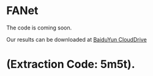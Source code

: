# FANet
The code is coming soon.

Our results can be downloaded at [BaiduYun CloudDrive](https://pan.baidu.com/s/1b-NC_iQkvIHEvNE-qHa4vA)
# (Extraction Code: 5m5t).
